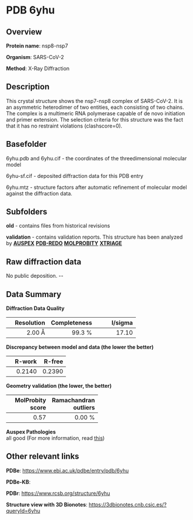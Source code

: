 # PDB 6yhu

## Overview

**Protein name**: nsp8-nsp7

**Organism**: SARS-CoV-2

**Method**: X-Ray Diffraction

## Description

This crystal structure shows the nsp7-nsp8 complex of SARS-CoV-2. It is an asymmetric  heterodimer of two entities, each consisting of two chains. The complex is a multimeric RNA polymerase capable of de novo initiation and primer extension. The selection criteria for this structure was the fact that it has no restraint violations (clashscore=0).

## Basefolder

6yhu.pdb and 6yhu.cif - the coordinates of the threedimensional molecular model

6yhu-sf.cif - deposited diffraction data for this PDB entry

6yhu.mtz - structure factors after automatic refinement of molecular model against the diffraction data.

## Subfolders



**old** - contains files from historical revisions

**validation** - contains validation reports. This structure has been analyzed by [**AUSPEX**](https://github.com/thorn-lab/coronavirus_structural_task_force/tree/master/pdb/nsp8-nsp7/SARS-CoV-2/6yhu/validation/auspex) [**PDB-REDO**](https://github.com/thorn-lab/coronavirus_structural_task_force/tree/master/pdb/nsp8-nsp7/SARS-CoV-2/6yhu/validation/pdb-redo) [**MOLPROBITY**](https://github.com/thorn-lab/coronavirus_structural_task_force/tree/master/pdb/nsp8-nsp7/SARS-CoV-2/6yhu/validation/molprobity) [**XTRIAGE**](https://github.com/thorn-lab/coronavirus_structural_task_force/blob/master/pdb/nsp8-nsp7/SARS-CoV-2/6yhu/validation/Xtriage_output.log)  



## Raw diffraction data

No public deposition. --<br> 

## Data Summary
**Diffraction Data Quality**

|   | Resolution | Completeness| I/sigma |
|---|-------------:|----------------:|--------------:|
|   |2.00 Å|99.3  %|<img width=50/>17.10|

**Discrepancy between model and data (the lower the better)**

|   | **R-work**| **R-free**   
|---|-------------:|----------------:|           
||  0.2140|  0.2390|

**Geometry validation (the lower, the better)**

|   |**MolProbity<br>score**| **Ramachandran<br>outliers** 
|---|-------------:|----------------:|
||  0.57|  0.00 %|

**Auspex Pathologies**<br> all good (For more information, read [this](https://github.com/thorn-lab/coronavirus_structural_task_force/blob/master/pdb/nsp8-nsp7/SARS-CoV-2/6yhu/validation/auspex/6yhu_auspex_comments.txt))

 



## Other relevant links 
**PDBe**:  https://www.ebi.ac.uk/pdbe/entry/pdb/6yhu

**PDBe-KB**:  
 
**PDBr**: https://www.rcsb.org/structure/6yhu 

**Structure view with 3D Bionotes**: https://3dbionotes.cnb.csic.es/?queryId=6yhu

